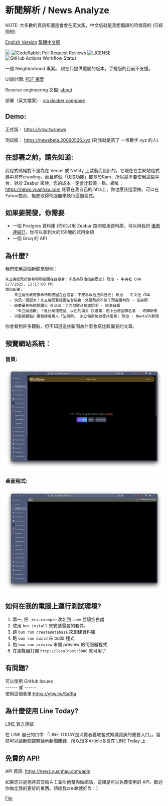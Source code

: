 # 新聞解析 / News Analyze

NOTE: 大多數的資訊都還是會會在英文版，中文版就是我想翻譯的時候寫的 (已經簡短)

[English Version](/README.md)&nbsp;[繁體中文版](/README.ZH_TW.md)

![](https://hackatime-badge.hackclub.com/U087ATD163V/news-analyize)&nbsp;![CodeRabbit Pull Request Reviews](https://img.shields.io/coderabbit/prs/github/hpware/news-analyze?utm_source=oss&utm_medium=github&utm_campaign=hpware%2Fnews-analyze&labelColor=171717&color=FF570A&link=https%3A%2F%2Fcoderabbit.ai&label=CodeRabbit+Reviews)&nbsp;![LICENSE](https://img.shields.io/github/license/hpware/news-analyze?style=flat)&nbsp;![GitHub Actions Workflow Status](https://img.shields.io/github/actions/workflow/status/hpware/news-analyze/build_docker_image.yml)

一個 Neighborhood 專案。 現在只提供電腦的版本，手機版的目前不支援。

UI設計圖: [PDF 檔案](/design.pdf)

Reverse engineering 文檔: [about](/about/)

部署（英文檔案）: [via docker compose](/deploy.md)

## Demo:
正式版： https://yhw.tw/news

測試版： https://newsbeta.20090526.xyz (對我就是買了 一堆數字.xyz 的人)

## 在部署之前，請先知道:
此程式碼絕對不是為在 Vercel 或 Netlify 上啟動而設計的，它現在在主網站程式碼中具有crawling，而且整個「快取功能」都基於Ram，所以請不要使用這些平台，對於 Zeabur 來說，您的成本一定會比較貴一點。網址：https://news.yuanhau.com 託管在我自己的infra上，你也應該這麼做。可以在Yahoo拍賣、蝦皮取得伺服器來執行這個程式。

## 如果要開發，你需要
- 一個 Postgres 資料庫 (你可以用 Zeabur 跑開發用資料庫，可以用我的 [優惠連結(?](https://zeabur.com/referral?referralCode=hpware)，你可以拿到大約150塊的試用金額
- 一個 Groq 的 API

## 為什麼?

我們使用這個新聞來舉例：

```
朱立倫批政府像希特勒德國在台協會：不應為政治扭曲歷史| 政治 - 中央社 CNA
5/7/2025, 11:17:00 PM
類似新聞:
  - 朱立倫批政府像希特勒德國在台協會：不應為政治扭曲歷史| 政治 - 中央社 CNA
  - 快訊／硬起來！朱立倫回擊德國在台協會：外國政府不該干預各國內政 - 富房網
  - 綠委憂希特勒說釀災 外交部：全力向駐台館處說明 - 經濟日報
  - 「朱立倫道歉」！亂比喻遭德國、以色列譴責 民進黨：賠上台灣國際名譽 - 奇摩新聞
  - 洪聖斐觀點》獨裁餘毒罵人「法西斯」 朱立倫東施效顰共產黨| 政治 - Newtalk新聞
```

你會看到許多觀點，但不知道這些新聞為什麼會寫比較偏見的文章。

## 預覽網站系統：
### 首頁:
![](/.github/README/home.png)

### 桌面程式:
![](/.github/README/desktop.png)

## 如何在我的電腦上運行測試環境?

1. 第一, 把 `.env.example` 改名到 `.env` 並填空白處
2. 使用 `bun install` 來安裝需要的套件。
3. 跑 `bun run createDatabase` 來創建資料庫
4. 跑 `bun run build` 來 build 程式
5. 跑 `bun run preview` 來開 preview 的伺服器程式
6. 在瀏覽器打開 `http://localhost:3000` 就可用了

## 有問題?
<div>
可以使用 GitHub Issues<br/>
------ 或 ------<br/>
使用這個表單:<a href="https://yhw.tw/SaBta">https://yhw.tw/SaBta</a>
</div>

## 為什麼使用 Line Today?
<!--[PDF](https://hc-cdn.hel1.your-objectstorage.com/s/v3/c6cef365b20a3faff96540db9b6a9871b60e8e06_cn_b2b_line_today_preroll_______sales_kit_2024.pdf)-->
[LINE 官方連結](https://vos.line-scdn.net/lbstw-static/images/uploads/download_files/74db75f34e30dee20af94c7d970f2a02/CN_B2B_LINE%20TODAY%20Preroll%E5%BB%A3%E5%91%8A%20Sales%20kit_2024.pdf)

在 LINE 自己的口中 「LINE TODAY是消費者獲取各式知識資訊的重要入⼝」，當然可以讓新聞媒體給他新聞賺錢，所以很多Article多會在 LINE Today 上

## 免費的 API!
API 資訊: https://news.yuanhau.com/apis

如果您只是想將其交給ＡＩ並叫他幫你做網站，這裡是可以免費使用的 API，歡迎你做比我的更好的東西。請給我credit就好ㄌ：）

[File](https://github.com/hpware/news-analyze?tab=readme-ov-file#free-apis)
